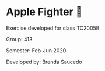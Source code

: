 # Apple Fighter 🍎

Exercise developed for class TC2005B

Group: 413

Semester: Feb-Jun 2020

Developed by: Brenda Saucedo
